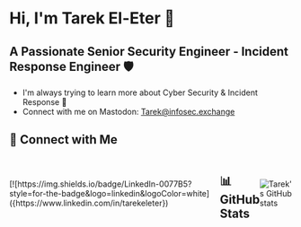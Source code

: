 # Hi, I'm Tarek El-Eter 👋

## A Passionate Senior Security Engineer - Incident Response Engineer 🛡️

- I'm always trying to learn more about Cyber Security & Incident Response 🌱
- Connect with me on Mastodon: Tarek@infosec.exchange

## 🔗 Connect with Me
<a href="https://www.linkedin.com/in/tarekeleter" style="display: inline-flex; align-items: center; text-decoration: none;">
[![https://img.shields.io/badge/LinkedIn-0077B5?style=for-the-badge&logo=linkedin&logoColor=white]({https://www.linkedin.com/in/tarekeleter})

## 📊 GitHub Stats
![Tarek's GitHub stats](https://github-readme-stats.vercel.app/api?username=teleter&show_icons=true&theme=transparent)
